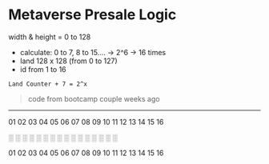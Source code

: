 # Metaverse Presale Logic

width & height = 0 to 128 
- calculate: 0 to 7, 8 to 15.... -> 2^6 -> 16 times
- land 128 x 128 (from 0 to 127) 
- id from 1 to 16

`Land Counter + 7 = 2^x`

> code from bootcamp couple weeks ago
---

01 02 03 04 05 06 07 08 09 10 11 12 13 14 15 16

 
 ░  ░  ░  ░  ░  ░  ░  ░  ░  ░  ░  ░  ░  ░  ░  ░ 
 
 01 02 03 04 05 06 07 08 09 10 11 12 13 14 15 16 
